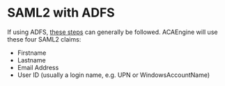 # SAML2 with ADFS

If using ADFS, [these steps](https://docs.microsoft.com/en-us/windows-server/identity/ad-fs/operations/create-a-relying-party-trust) can generally be followed. ACAEngine will use these four SAML2 claims:

* Firstname
* Lastname
* Email Address
* User ID \(usually a login name, e.g. UPN or WindowsAccountName\)


